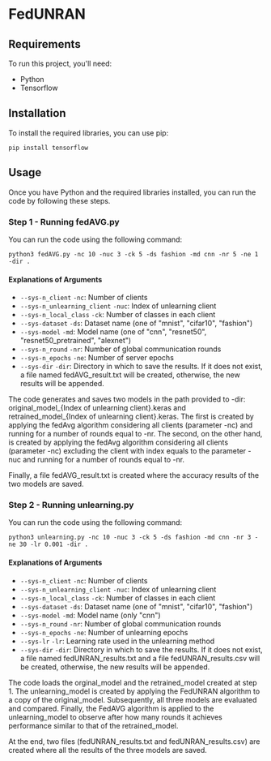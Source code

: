 # FedUNRAN

## Requirements
To run this project, you'll need:

* Python
* Tensorflow 

## Installation
To install the required libraries, you can use pip:

```shell
pip install tensorflow
```

## Usage
Once you have Python and the required libraries installed, you can run the code by following these steps.

### Step 1 - Running fedAVG.py
You can run the code using the following command:

```shell
python3 fedAVG.py -nc 10 -nuc 3 -ck 5 -ds fashion -md cnn -nr 5 -ne 1 -dir .
```

#### Explanations of Arguments
- `--sys-n_client` `-nc`: Number of clients
- `--sys-n_unlearning_client` `-nuc`: Index of unlearning client
- `--sys-n_local_class` `-ck`: Number of classes in each client
- `--sys-dataset` `-ds`: Dataset name (one of "mnist", "cifar10", "fashion")
- `--sys-model` `-md`: Model name (one of "cnn", "resnet50", "resnet50_pretrained", "alexnet")
- `--sys-n_round` `-nr`: Number of global communication rounds
- `--sys-n_epochs` `-ne`: Number of server epochs
- `--sys-dir` `-dir`: Directory in which to save the results. If it does not exist, a file named fedAVG_result.txt will be created, otherwise, the new results will be appended.

The code generates and saves two models in the path provided to -dir: original_model_{Index of unlearning client}.keras and retrained_model_{Index of unlearning client}.keras.
The first is created by applying the fedAvg algorithm considering all clients (parameter -nc) and running for a number of rounds equal to -nr.
The second, on the other hand, is created by applying the fedAvg algorithm considering all clients (parameter -nc) excluding the client with index equals to the parameter -nuc and running for a number of rounds equal to -nr.

Finally, a file fedAVG_result.txt is created where the accuracy results of the two models are saved.

### Step 2 - Running unlearning.py
You can run the code using the following command:

```shell
python3 unlearning.py -nc 10 -nuc 3 -ck 5 -ds fashion -md cnn -nr 3 -ne 30 -lr 0.001 -dir .
```

#### Explanations of Arguments
- `--sys-n_client` `-nc`: Number of clients
- `--sys-n_unlearning_client` `-nuc`: Index of unlearning client
- `--sys-n_local_class` `-ck`: Number of classes in each client
- `--sys-dataset` `-ds`: Dataset name (one of "mnist", "cifar10", "fashion")
- `--sys-model` `-md`: Model name (only "cnn")
- `--sys-n_round` `-nr`: Number of global communication rounds
- `--sys-n_epochs` `-ne`: Number of unlearning epochs
- `--sys-lr` `-lr`: Learning rate used in the unlearning method
- `--sys-dir` `-dir`: Directory in which to save the results. If it does not exist, a file named fedUNRAN_results.txt and a file fedUNRAN_results.csv will be created, otherwise, the new results will be appended.


The code loads the orginal_model and the retrained_model created at step 1. The unlearning_model is created by applying the FedUNRAN algorithm to a copy of the original_model. Subsequently, all three models are evaluated and compared. Finally, the FedAVG algorithm is applied to the unlearning_model to observe after how many rounds it achieves performance similar to that of the retrained_model.

At the end, two files (fedUNRAN_results.txt and fedUNRAN_results.csv) are created where all the results of the three models are saved.
